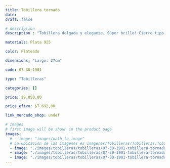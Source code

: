 ```yaml
---
title: Tobillera tornado
date: 
draft: false

# descripcion
description : "Tobillera delgada y elegante. Súper brillo! Cierre tipo reasa."

materials: Plata 925

color: Plateado

dimensions: "Largo: 27cm"

code: 07-30-1901

type: "Tobilleras"

categories: []

price: $9.050,00

price_eftvo: $7.692,00

link_mercado_shop: undef

# Images
# first image will be shown in the product page
images:
  # - image: "images/path_to_image"
  # La ubicacion de las imagenes es imagenes/Tobilleras/Tobilleras.Tobilleras/07-30-1901-tobillera-tornado
  - image: "./images/tobilleras/tobilleras/07-30-1901-tobillera-tornado_a.jpg"
  - image: "./images/tobilleras/tobilleras/07-30-1901-tobillera-tornado_b.jpg"
  - image: "./images/tobilleras/tobilleras/07-30-1901-tobillera-tornado_c.jpg"
---
```


